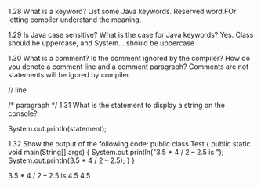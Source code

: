 1.28 What is a keyword? List some Java keywords.
Reserved word.FOr letting compiler understand the meaning. 
 
1.29 Is Java case sensitive? What is the case for Java keywords?
Yes. Class should be uppercase, and System... should be uppercase


1.30 What is a comment? Is the comment ignored by the compiler? How do you denote a
comment line and a comment paragraph?
Comments are not statements will be igored by compiler.

// line

/*
paragraph
*/
1.31 What is the statement to display a string on the console?

System.out.println(statement);

1.32 Show the output of the following code:
public class Test {
public static void main(String[] args) {
System.out.println("3.5 * 4 / 2 – 2.5 is ");
System.out.println(3.5 * 4 / 2 – 2.5);
}
}

3.5 * 4 / 2 – 2.5 is 4.5
4.5
